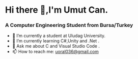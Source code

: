 # Hi there 👋,I'm Umut Can.

### A Computer Engineering Student from Bursa/Turkey

- 🔭 I’m currently a student at Uludag University.
- 🌱 I’m currently learning C#,Unity and .Net .
- 💬 Ask me about C and Visual Studio Code .
- 📫 How to reach me: uoral036@gmail.com
